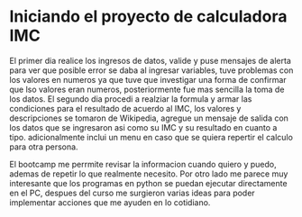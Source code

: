 # Iniciando el proyecto de calculadora IMC
El primer dia realice los ingresos de datos, valide y puse mensajes de alerta para ver que posible error se daba al ingresar variables, tuve problemas con los valores en numeros ya que tuve que investigar una forma de confirmar que lso valores eran numeros, posteriormente fue mas sencilla la toma de los datos.
El segundo dia procedi a realziar la formula y armar las condiciones para el resultado de acuerdo al IMC, los valores y descripciones se tomaron de Wikipedia, agregue un mensaje de salida con los datos que se ingresaron asi como su IMC y su resultado en cuanto a tipo.
adicionalmente inclui un menu en caso que se quiera repertir el calculo para otra persona.

El bootcamp me perrmite revisar la informacion cuando quiero y puedo, ademas de repetir lo que realmente necesito. Por otro lado me parece muy interesante que los programas en python se puedan ejecutar directamente en el PC, despues del curso me surgieron varias ideas para poder implementar acciones que me ayuden en lo cotidiano.